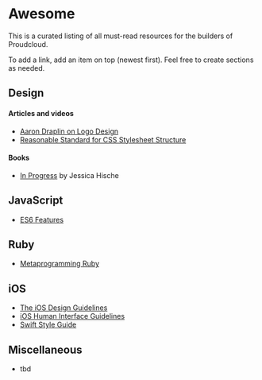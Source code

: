 # Awesome

This is a curated listing of all must-read resources for the builders of Proudcloud.

To add a link, add an item on top (newest first). Feel free to create sections as needed.

## Design

#### Articles and videos

- [Aaron Draplin on Logo Design](https://vimeo.com/113751583)
- [Reasonable Standard for CSS Stylesheet Structure](https://github.com/rstacruz/rscss)

#### Books

- [In Progress](http://www.amazon.com/Progress-Lettering-Artists-Sketchbook-Process-ebook/dp/B00WYJCIB4/ref=sr_1_1?s=books&ie=UTF8&qid=1431501090&sr=1-1&keywords=in+progress+jessica+hische) by Jessica Hische

## JavaScript

- [ES6 Features](git.io/es6features)

## Ruby

- [Metaprogramming Ruby](https://pragprog.com/book/ppmetr/metaprogramming-ruby)

## iOS

- [The iOS Design Guidelines](http://iosdesign.ivomynttinen.com/)
- [iOS Human Interface Guidelines](https://developer.apple.com/library/ios/documentation/UserExperience/Conceptual/MobileHIG/)
- [Swift Style Guide](https://github.com/raywenderlich/swift-style-guide)

## Miscellaneous

- tbd

